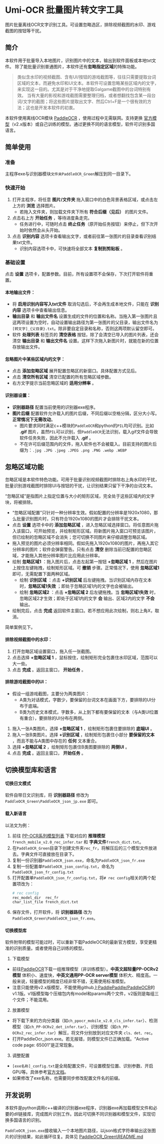 # Umi-OCR 批量图片转文字工具

图片批量离线OCR文字识别工具。可设置忽略选区，排除视频截图的水印、游戏截图的按钮等干扰。

## 简介

本软件用于批量导入本地图片，识别图片中的文本，输出到软件面板或本地txt文件。
除了能批量识别普通图片，本软件还有**忽略指定区域**的特殊功能。

> 类似含水印的视频截图、含有UI/按钮的游戏截图等，往往只需要提取台词区域的文本，而避免水印和UI文本。本软件可设置忽略某些区域内的文字，来实现这一目的。尤其是对于干净地提取Galgame截图中的台词特别有效。
> 当有大量的影视和游戏截图需要整理归档，或者想翻找包含某一段台词/文字的截图；将这些图片提取出文字、然后Ctrl+F是一个很有效的方法；这也是开发本软件的初衷。

本软件使用离线OCR模块 [PaddleOCR](https://github.com/maxogden) ，使用过程中无需联网。支持更换 [官方模型](https://gitee.com/paddlepaddle/PaddleOCR)（v2.x版本）或自己训练的模型。通过更换不同的语言模型，软件可识别多国语言。

## 简单使用

### 准备

主程序exe与识别器模块`文件夹PaddleOCR_Green`解压到同一目录下。

### 快速开始

1. 打开主程序，将任意 **图片/文件夹** 拖入窗口中的白色背景表格区域，或点击左上方的 **浏览** 选择图片。
   - 若拖入文件夹，则加载文件夹下所有 **符合后缀（见后）** 的图片文件。
2. 点击右上方 **开始任务** ，等待进度条走完。
   - 任务进行中，可随时点击 **终止任务**（原开始任务按钮）来停止，但下次开始时依然会从头开始。
3. 点击 **识别内容** 选项卡查看输出文字，或者前往第一张图片的目录查看识别结果txt文件。
   - 识别内容选项卡中，可快速将全部文本 **复制到剪贴板** 。

### 基础设置

点击 **设置** 选项卡，配置参数。目前，所有设置项不会保存，下次打开软件将重置。

#### 本地输出文件：
- 将 **启用识别内容写入txt文件** 取消勾选后，不会再生成本地文件，只能在 **识别内容** 选项卡中查看输出信息。
- **输出目录** 和 **输出文件名** 设置生成的文件的位置和名称。当拖入第一张图片且这两项设置为空时，自动设置输出路径为第一张图片的父目录，输出文件名为 `[转文字]_{父目录}.txt`。除非要自定目录和名称，否则这两项默认留空即可。
- 软件 **处理列表** 标签页的 **清空表格** 按钮，除了会清空已导入的图片列表，还会清空 **输出目录** 和 **输出文件名** 设置。这样下次拖入新图片时，就能在新的位置存放输出文件。

#### 忽略图片中某些区域内的文字：
- 点击 **添加忽略区域** 展开配置忽略区的新窗口。具体配置方式见后。
- 点击 **清空所有区域** 清空已配置的所有忽略区域参数。
- 右方文字提示当前忽略区域的 **适用分辨率** 。

#### 识别器设置：

- **识别器路径** 配置当前使用的识别器exe程序。
- **图片后缀** 配置软件允许载入的图片后缀，不同后缀以空格分隔，区分大小写。**正常情况下无需改动**。
  - 图片要求同时满足c++模块的`PaddleOCR`和python的`PIL`均可识别。比如 **.gif** 图片，虽然`PIL`可以识别，但`PaddleOCR`无法识别，载入gif文件会导致软件任务失败，因此不允许载入 **.gif** 。
  - 不在许可后缀范围内的文件，拖入软件也不会被载入。目前支持的图片后缀为：`.jpg .JPG .jpeg .JPEG .png .PNG .webp .WEBP`

## 忽略区域功能

忽略区域是本软件特色功能。可用于批量识别视频截图时排除右上角水印的干扰，批量识别游戏截图时排除UI与按钮的干扰，让识别结果只留下干净的台词文本。

“忽略区域”是指图片上指定位置与大小的矩形区域，完全处于这些区域内的文字块，将被排除。

- “忽略区域配置”只针对一种分辨率生效。假如配置的分辨率是1920x1080，那么批量识别图片时，只有符合1920x1080的图片才会排除干扰文本。
- 点击 **设置** 选项卡中的 **添加忽略区域** ，进入忽略区域选择窗口。将任意图片拖入该窗口，可开始预览，并绘制矩形区域。将新图片拖入窗口可预览该图片，但已绘制的忽略区域不会消失；您可切换不同图片来仔细调整忽略区域。
- 拖入预览的图片必须分辨率相同。假如先拖入1920x1080的图片，再拖入其它分辨率的图片；软件会弹窗警告。只有点击 **清空** 删除当前已配置的忽略区域，才能拖入其他分辨率图片比应用此分辨率。
- 绘制 **忽略区域1** ：拖入图片后，点击左起第一按钮 **+忽略区域 1** ，然后在图片上按住左键拖拽，绘制矩形区域。可 **撤销** 步骤。正常情况下，使用 **忽略区域1** 即可，无需配置下面两种区域。
  - 绘制 **识别区域** ：点击 **+识别区域** 后左键拖拽。当识别区域内存在文本时，**忽略区域1失效** ；即处于忽略区域1内的文字也会被输出。
  - 绘制 **忽略区域2** ：点击 **+忽略区域 2** 后左键拖拽。当 **忽略区域1失效** 时，忽略区域2才生效；即处于区域1内的文字 **会** 输出、区域2内的文字 **不会** 输出。
- 绘制完后，点击 **完成** 返回软件主窗口。若不想应用此次绘制，则右上角X，取消。

简单案例见下。

#### 排除视频截图中的水印：

1. 打开忽略区域设置窗口，拖入任一张截图。
2. 点击选择 **+忽略区域 1** ，鼠标按住，绘制矩形完全包裹住水印区域，范围可以大一些。
3. 点击 **完成** 。返回主窗口， **开始任务** 。

#### 排除游戏截图中的UI：

- 假设一组游戏截图，主要分为两类图片：
  - A类为对话模式，字数少，要保留的台词文本在画面下方，要排除的UI分布于底端。
  - B类为历史文本模式，字数多，从上到下都有要保留的文本（与A类UI位置有重合），要排除的UI分布在两侧。
1. 拖入一张A类图片。选择 **+忽略区域 1** ，绘制矩形包裹住要排除的 **底端UI** 。
2. 拖入一张B类图片。选择 **+识别区域** ，绘制矩形包裹住小部分 **要保留的文本** ，而且不能与A类图中存在的 **任何** 文本重合。
3. 选择 **+忽略区域 2** ，绘制矩形包裹住B类图要排除的 **两侧UI** 。
4. 点击 **完成** 。返回主窗口， **开始任务** 。

## 切换模型库和语言

#### 切换日文模式

软件自带日文识别库，将 **识别器路径** 修改为 `PaddleOCR_Green\PaddleOCR_json_jp.exe` 即可。

#### 载入新语言

以法文为例：

1. 前往 [PP-OCR系列模型列表](https://gitee.com/paddlepaddle/PaddleOCR/blob/release/2.4/doc/doc_ch/models_list.md) 下载对应的 **推理模型**`french_mobile_v2.0_rec_infer.tar` 和 **字典文件**`french_dict.txt`。
2. 在`PaddleOCR_Green`目录下创建文件夹`rec_fr`，将解压后的三个模型文件放进去。字典文件可直接放在目录下。
3. 复制一份识别器`PaddleOCR_json.exe`，命名为`PaddleOCR_json_fr.exe`
4. 复制一份配置单`PaddleOCR_json_config.txt`，命名为`PaddleOCR_json_fr_config.txt`
5. 打开配置单`PaddleOCR_json_fr_config.txt`，将`# rec config`相关的两个配置项改为：
    ```sh
    # rec config
    rec_model_dir  rec_fr
    char_list_file french_dict.txt
    ```
6. 保存文件，打开软件，将 **识别器路径** 改为 `PaddleOCR_Green\PaddleOCR_json_fr.exe`。

#### 切换模型库

软件附带的模型可能过时，可以重新下载PaddleOCR的最新官方模型，享受更精准的识别质量。或者使用自己训练的模型。

1. 下载模型
 - 前往[PaddleOCR](https://gitee.com/paddlepaddle/PaddleOCR)下载一组推理模型（非训练模型）。**中英文超轻量PP-OCRv2模型** 体积小、速度快，**中英文通用PP-OCR server模型** 体积大、精度高。一般来说，轻量模型的精度已经非常不错，无需使用标准模型。
 - 注意只能使用v2.x版模型，不能使用github上[PaddlePaddle/PaddleOCR](https://github.com/PaddlePaddle/PaddleOCR)的v1.1版。v1版模型每个压缩包内有model和params两个文件，v2版则是每组三个文件；不能混用。

2. 放置模型
- 将下载下来的方向分类器（如`ch_ppocr_mobile_v2.0_cls_infer.tar`）、检测模型（如`ch_PP-OCRv2_det_infer.tar`）、识别模型（如`ch_PP-OCRv2_rec_infer.tar`）解压，将文件分别放到对应文件夹 `cls、det、rec`。
- 打开PaddleOcr_json.exe。若无报错，则模型文件已正确加载。“Active code page: 65001”是正常现象。

3. 调整配置
- `[exe名称]_config.txt`是全局配置文件，可设置模型位置、识别参数、开启GPU等。具体参考[官方文档](https://gitee.com/paddlepaddle/PaddleOCR/blob/release/2.4/doc/doc_ch/config.md)。
- 如果修改了exe名称，也需要同步修改配置文件名的前缀。

## 开发说明

本软件是python调用c++编译的识别器exe程序，识别器exe再加载模型文件和必要的dll链接库，完成图片识别工作。因此可切换不同识别器和模型文件，实现切换多国语言的识别。

`PaddleOCR_json.exe`接收输入一个本地图片路径，以json格式字符串输出这张图片的识别结果，如此循环往复。具体见 [PaddleOCR_Green\README.md](PaddleOCR_Green\README.md)
